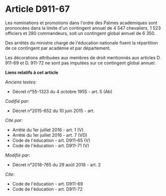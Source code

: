# Article D911-67

Les nominations et promotions dans l'ordre des Palmes académiques sont prononcées dans la limite d'un contingent annuel de 4
547 chevaliers, 1 523 officiers et 280 commandeurs, soit un contingent global annuel de 6 350. 

Des arrêtés du ministre chargé de l'éducation nationale fixent la répartition de ce contingent par académie et par
département. 

Les décorations attribuées aux membres de droit mentionnés aux articles D. 911-69 et D. 911-72 ne sont pas imputées sur ce
contingent global annuel.

**Liens relatifs à cet article**

_Anciens textes_:

  - Décret n°55-1323 du 4 octobre 1955 - art. 5 (Ab)

_Codifié par_:

  - Décret n°2015-652 du 10 juin 2015 - art.

_Cité par_:

  - Arrêté du 1er juillet 2016 - art. 1 (V)
  - Arrêté du 1er juillet 2016 - art. 7 (VD)
  - Code de l'éducation - art. D911-65 (V)
  - Code de l'éducation - art. D911-71 (V)

_Modifié par_:

  - Décret n°2018-765 du 29 août 2018 - art. 2

_Cite_:

  - Code de l'éducation - art. D911-69
  - Code de l'éducation - art. D911-72
